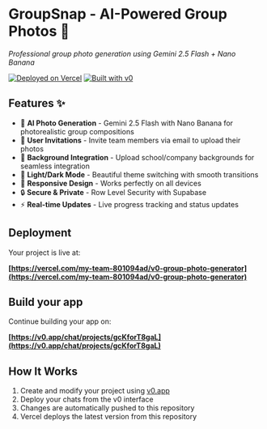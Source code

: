 # GroupSnap - AI-Powered Group Photos 🎨

*Professional group photo generation using Gemini 2.5 Flash + Nano Banana*

[![Deployed on Vercel](https://img.shields.io/badge/Deployed%20on-Vercel-black?style=for-the-badge&logo=vercel)](https://vercel.com/my-team-801094ad/v0-group-photo-generator)
[![Built with v0](https://img.shields.io/badge/Built%20with-v0.app-black?style=for-the-badge)](https://v0.app/chat/projects/gcKforT8gaL)

## Features ✨

- 🤖 **AI Photo Generation** - Gemini 2.5 Flash with Nano Banana for photorealistic group compositions
- 👥 **User Invitations** - Invite team members via email to upload their photos
- 🎨 **Background Integration** - Upload school/company backgrounds for seamless integration
- 🌙 **Light/Dark Mode** - Beautiful theme switching with smooth transitions
- 📱 **Responsive Design** - Works perfectly on all devices
- 🔒 **Secure & Private** - Row Level Security with Supabase
- ⚡ **Real-time Updates** - Live progress tracking and status updates

## Deployment

Your project is live at:

**[https://vercel.com/my-team-801094ad/v0-group-photo-generator](https://vercel.com/my-team-801094ad/v0-group-photo-generator)**

## Build your app

Continue building your app on:

**[https://v0.app/chat/projects/gcKforT8gaL](https://v0.app/chat/projects/gcKforT8gaL)**

## How It Works

1. Create and modify your project using [v0.app](https://v0.app)
2. Deploy your chats from the v0 interface
3. Changes are automatically pushed to this repository
4. Vercel deploys the latest version from this repository
